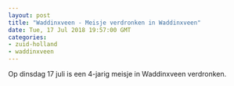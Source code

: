 ```yaml
---
layout: post
title: "Waddinxveen - Meisje verdronken in Waddinxveen"
date: Tue, 17 Jul 2018 19:57:00 GMT
categories: 
- zuid-holland 
- waddinxveen 
---
```


Op dinsdag 17 juli is een 4-jarig meisje in Waddinxveen verdronken.
